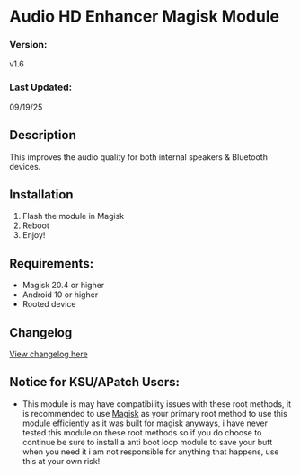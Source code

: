 # Audio HD Enhancer Magisk Module

### Version:
v1.6

### Last Updated:
09/19/25

## Description
This improves the audio quality for both internal speakers & Bluetooth devices.

## Installation 
1. Flash the module in Magisk
3. Reboot
4. Enjoy!

## Requirements:
- Magisk 20.4 or higher
- Android 10 or higher
- Rooted device

## Changelog
[View changelog here](https://github.com/PS2ClassicsVault/Audio-HD-Enhancer-Magisk-Module/blob/main/changelog.md)

## Notice for KSU/APatch Users:
- This module is may have compatibility issues with these root methods, it is recommended to use [Magisk](https://github.com/topjohnwu/Magisk) as your primary root method to use this module efficiently as it was built for magisk anyways, i have never tested this module on these root methods so if you do choose to continue be sure to install a anti boot loop module to save your butt when you need it i am not responsible for anything that happens, use this at your own risk!
